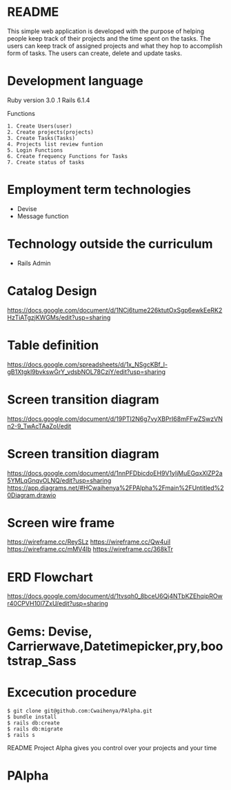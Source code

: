 # README

This simple web application is developed with the purpose of helping people keep track of their projects and the time spent on the tasks. The users can keep track of assigned projects and what they hop to accomplish form of tasks. The users can create, delete and update tasks.

# Development language
  Ruby version 3.0 .1 
  Rails 6.1.4

Functions

    1. Create Users(user)
    2. Create projects(projects)
    3. Create Tasks(Tasks)
    4. Projects list review funtion
    5. Login Functions
    6. Create frequency Functions for Tasks
    7. Create status of tasks
    
# Employment term technologies
 - Devise
 - Message function
 
# Technology outside the curriculum
 - Rails Admin
 

# Catalog Design  
https://docs.google.com/document/d/1NCj6tume226ktutOxSgp6ewkEeRK2HzTiATgzjKWGMs/edit?usp=sharing

# Table definition 
https://docs.google.com/spreadsheets/d/1x_NSgcKBf_l-gB1Xtgkl9bvkswGrY_vdsbNOL78CzjY/edit?usp=sharing


# Screen transition diagram 
https://docs.google.com/document/d/19PTI2N6g7vyXBPrI68mFFwZSwzVNn2-9_TwAcTAaZoI/edit

# Screen transition diagram 
https://docs.google.com/document/d/1nnPFDbicdoEH9V1yljMuEGqxXlZP2a5YMLqGnqvOLNQ/edit?usp=sharing
https://app.diagrams.net/#HCwaihenya%2FPAlpha%2Fmain%2FUntitled%20Diagram.drawio


# Screen wire frame 
https://wireframe.cc/ReySLz https://wireframe.cc/Qw4uiI https://wireframe.cc/mMV4Ib https://wireframe.cc/368kTr


# ERD Flowchart 
https://docs.google.com/document/d/1tvsqh0_8bceU6Qj4NTbKZEhqipROwr40CPVH10l7ZxU/edit?usp=sharing

# Gems: Devise, Carrierwave,Datetimepicker,pry,bootstrap_Sass

# Excecution procedure
```
$ git clone git@github.com:Cwaihenya/PAlpha.git
$ bundle install
$ rails db:create
$ rails db:migrate
$ rails s

```

README Project Alpha gives you control over your projects and your time

# PAlpha
